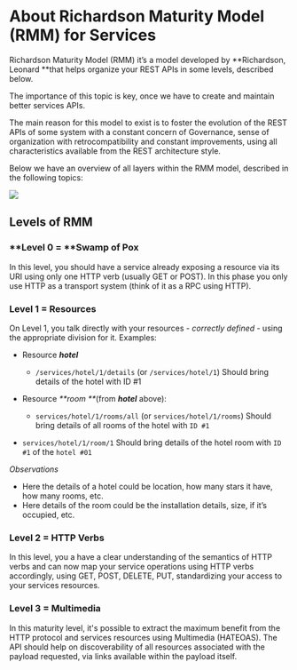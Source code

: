 # About Richardson Maturity Model \(RMM\) for Services

Richardson Maturity Model \(RMM\) it’s a model developed by **Richardson, Leonard **that helps organize your REST APIs in some levels, described below.

The importance of this topic is key, once we have to create and maintain better services APIs.

The main reason for this model to exist is to foster the evolution of the REST APIs of some system with a constant concern of Governance, sense of organization with retrocompatibility and constant improvements, using all characteristics available from the REST architecture style.

Below we have an overview of all layers within the RMM model, described in the following topics:

![](https://microservicesradar.files.wordpress.com/2017/09/rmm.png)

## Levels of RMM

### **Level 0 = **Swamp of Pox

In this level, you should have a service already exposing a resource via its URI using only one HTTP verb \(usually GET or POST\). In this phase you only use HTTP as a transport system \(think of it as a RPC using HTTP\).

### **Level 1 = Resources**

On Level 1, you talk directly with your resources - _correctly defined_ - using the appropriate division for it. Examples:

* Resource _**hotel**_
  * `/services/hotel/1/details` \(or `/services/hotel/1`\)
    Should bring details of the hotel with ID \#1
* Resource _**room **_\(from _**hotel**_ above\):
  * `services/hotel/1/rooms/all` \(or `services/hotel/1/rooms`\)
    Should bring details of all rooms of the hotel with `ID #1`

* `services/hotel/1/room/1`
  Should bring details of the hotel room with `ID #1` of the `hotel #01`

_Observations_

* Here the details of a hotel could be location, how many stars it have, how many rooms, etc.
* Here details of the room could be the installation details, size, if it’s occupied, etc.

### **Level 2 = HTTP Verbs**

In this level, you a have a clear understanding of the semantics of HTTP verbs and can now map your service operations using HTTP verbs accordingly, using GET, POST, DELETE, PUT, standardizing your access to your services resources.

### **Level 3 = Multimedia**

In this maturity level, it's possible to extract the maximum benefit from the HTTP protocol and services resources using Multimedia \(HATEOAS\). The API should help on discoverability of all resources associated with the payload requested, via links available within the payload itself.



